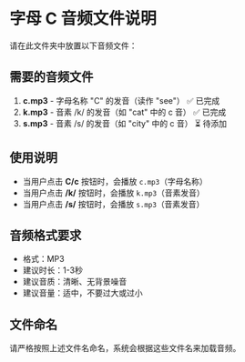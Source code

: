 # 字母 C 音频文件说明

请在此文件夹中放置以下音频文件：

## 需要的音频文件

1. **c.mp3** - 字母名称 "C" 的发音（读作 "see"） ✅ 已完成
2. **k.mp3** - 音素 /k/ 的发音（如 "cat" 中的 c 音） ✅ 已完成
3. **s.mp3** - 音素 /s/ 的发音（如 "city" 中的 c 音） ⏳ 待添加

## 使用说明

- 当用户点击 **C/c** 按钮时，会播放 `c.mp3`（字母名称）
- 当用户点击 **/k/** 按钮时，会播放 `k.mp3`（音素发音）
- 当用户点击 **/s/** 按钮时，会播放 `s.mp3`（音素发音）

## 音频格式要求

- 格式：MP3
- 建议时长：1-3秒
- 建议音质：清晰、无背景噪音
- 建议音量：适中，不要过大或过小

## 文件命名

请严格按照上述文件名命名，系统会根据这些文件名来加载音频。 